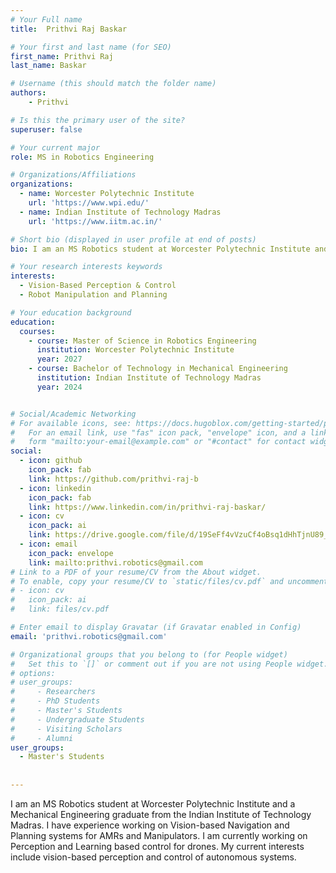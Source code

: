 ```yaml
---
# Your Full name
title:  Prithvi Raj Baskar

# Your first and last name (for SEO)
first_name: Prithvi Raj
last_name: Baskar

# Username (this should match the folder name)
authors:
    - Prithvi

# Is this the primary user of the site?
superuser: false

# Your current major 
role: MS in Robotics Engineering

# Organizations/Affiliations
organizations:
  - name: Worcester Polytechnic Institute
    url: 'https://www.wpi.edu/'
  - name: Indian Institute of Technology Madras
    url: 'https://www.iitm.ac.in/'

# Short bio (displayed in user profile at end of posts)
bio: I am an MS Robotics student at Worcester Polytechnic Institute and a Mechanical Engineering graduate from the Indian Institute of Technology Madras. I have experience working on Vision-based Navigation and Planning systems for AMRs and Manipulators. I am currently working on Perception and Learning based control for drones. My current interests include vision-based perception and control of autonomous systems.

# Your research interests keywords
interests:
  - Vision-Based Perception & Control
  - Robot Manipulation and Planning

# Your education background
education:
  courses:
    - course: Master of Science in Robotics Engineering
      institution: Worcester Polytechnic Institute
      year: 2027
    - course: Bachelor of Technology in Mechanical Engineering
      institution: Indian Institute of Technology Madras
      year: 2024


# Social/Academic Networking
# For available icons, see: https://docs.hugoblox.com/getting-started/page-builder/#icons
#   For an email link, use "fas" icon pack, "envelope" icon, and a link in the
#   form "mailto:your-email@example.com" or "#contact" for contact widget.
social:
  - icon: github
    icon_pack: fab
    link: https://github.com/prithvi-raj-b
  - icon: linkedin
    icon_pack: fab
    link: https://www.linkedin.com/in/prithvi-raj-baskar/
  - icon: cv
    icon_pack: ai
    link: https://drive.google.com/file/d/19SeFf4vVzuCf4oBsq1dHhTjnU89_YmGn/view?usp=drive_link
  - icon: email
    icon_pack: envelope
    link: mailto:prithvi.robotics@gmail.com
# Link to a PDF of your resume/CV from the About widget.
# To enable, copy your resume/CV to `static/files/cv.pdf` and uncomment the lines below.
# - icon: cv
#   icon_pack: ai
#   link: files/cv.pdf

# Enter email to display Gravatar (if Gravatar enabled in Config)
email: 'prithvi.robotics@gmail.com'

# Organizational groups that you belong to (for People widget)
#   Set this to `[]` or comment out if you are not using People widget.
# options: 
# user_groups:
#     - Researchers
#     - PhD Students
#     - Master's Students
#     - Undergraduate Students
#     - Visiting Scholars
#     - Alumni
user_groups:
  - Master's Students
  
  
---
```

I am an MS Robotics student at Worcester Polytechnic Institute and a Mechanical Engineering graduate from the Indian Institute of Technology Madras. I have experience working on Vision-based Navigation and Planning systems for AMRs and Manipulators. I am currently working on Perception and Learning based control for drones. My current interests include vision-based perception and control of autonomous systems.
